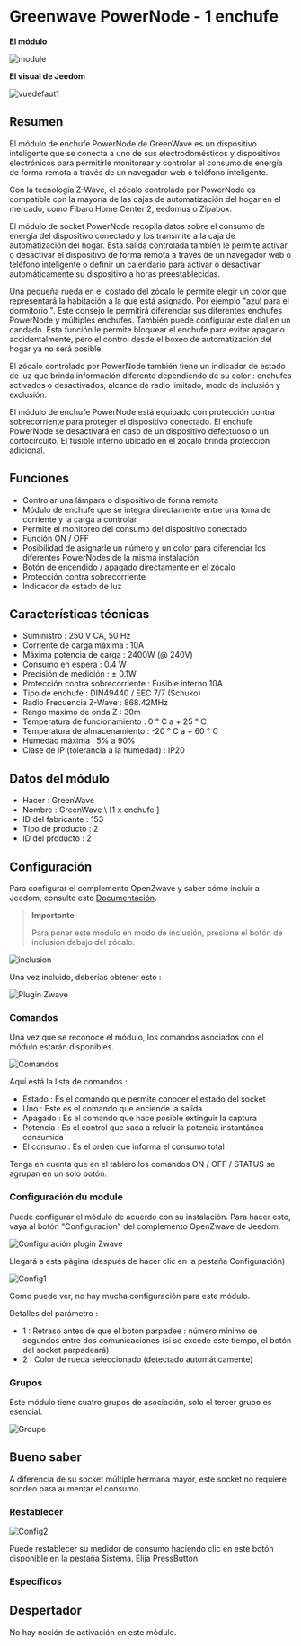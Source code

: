 # Greenwave PowerNode - 1 enchufe

**El módulo**

![module](images/greenwave.Powernode1/module.jpg)

**El visual de Jeedom**

![vuedefaut1](images/greenwave.Powernode1/vuedefaut1.jpg)

## Resumen

El módulo de enchufe PowerNode de GreenWave es un dispositivo inteligente que se conecta a uno de sus electrodomésticos y dispositivos electrónicos para permitirle monitorear y controlar el consumo de energía de forma remota a través de un navegador web o teléfono inteligente.

Con la tecnología Z-Wave, el zócalo controlado por PowerNode es compatible con la mayoría de las cajas de automatización del hogar en el mercado, como Fibaro Home Center 2, eedomus o Zipabox.

El módulo de socket PowerNode recopila datos sobre el consumo de energía del dispositivo conectado y los transmite a la caja de automatización del hogar. Esta salida controlada también le permite activar o desactivar el dispositivo de forma remota a través de un navegador web o teléfono inteligente o definir un calendario para activar o desactivar automáticamente su dispositivo a horas preestablecidas.

Una pequeña rueda en el costado del zócalo le permite elegir un color que representará la habitación a la que está asignado. Por ejemplo "azul para el dormitorio ". Este consejo le permitirá diferenciar sus diferentes enchufes PowerNode y múltiples enchufes. También puede configurar este dial en un candado. Esta función le permite bloquear el enchufe para evitar apagarlo accidentalmente, pero el control desde el boxeo de automatización del hogar ya no será posible.

El zócalo controlado por PowerNode también tiene un indicador de estado de luz que brinda información diferente dependiendo de su color : enchufes activados o desactivados, alcance de radio limitado, modo de inclusión y exclusión.

El módulo de enchufe PowerNode está equipado con protección contra sobrecorriente para proteger el dispositivo conectado. El enchufe PowerNode se desactivará en caso de un dispositivo defectuoso o un cortocircuito. El fusible interno ubicado en el zócalo brinda protección adicional.

## Funciones

-   Controlar una lámpara o dispositivo de forma remota
-   Módulo de enchufe que se integra directamente entre una toma de corriente y la carga a controlar
-   Permite el monitoreo del consumo del dispositivo conectado
-   Función ON / OFF
-   Posibilidad de asignarle un número y un color para diferenciar los diferentes PowerNodes de la misma instalación
-   Botón de encendido / apagado directamente en el zócalo
-   Protección contra sobrecorriente
-   Indicador de estado de luz

## Características técnicas

-   Suministro : 250 V CA, 50 Hz
-   Corriente de carga máxima : 10A
-   Máxima potencia de carga : 2400W (@ 240V)
-   Consumo en espera : 0.4 W
-   Precisión de medición : ± 0.1W
-   Protección contra sobrecorriente : Fusible interno 10A
-   Tipo de enchufe : DIN49440 / EEC 7/7 (Schuko)
-   Radio Frecuencia Z-Wave : 868.42MHz
-   Rango máximo de onda Z : 30m
-   Temperatura de funcionamiento : 0 ° C a + 25 ° C
-   Temperatura de almacenamiento : -20 ° C a + 60 ° C
-   Humedad máxima : 5% a 90%
-   Clase de IP (tolerancia a la humedad) : IP20

## Datos del módulo

-   Hacer : GreenWave
-   Nombre : GreenWave \ [1 x enchufe \]
-   ID del fabricante : 153
-   Tipo de producto : 2
-   ID del producto : 2

## Configuración

Para configurar el complemento OpenZwave y saber cómo incluir a Jeedom, consulte esto [Documentación](https://doc.jeedom.com/es_ES/plugins/automation%20protocol/openzwave/).

> **Importante**
>
> Para poner este módulo en modo de inclusión, presione el botón de inclusión debajo del zócalo.

![inclusion](images/greenwave.Powernode1/inclusion.jpg)

Una vez incluido, deberías obtener esto :

![Plugin Zwave](images/greenwave.Powernode1/information.jpg)

### Comandos

Una vez que se reconoce el módulo, los comandos asociados con el módulo estarán disponibles.

![Comandos](images/greenwave.Powernode1/commandes.jpg)

Aquí está la lista de comandos :

-   Estado : Es el comando que permite conocer el estado del socket
-   Uno : Este es el comando que enciende la salida
-   Apagado : Es el comando que hace posible extinguir la captura
-   Potencia : Es el control que saca a relucir la potencia instantánea consumida
-   El consumo : Es el orden que informa el consumo total

Tenga en cuenta que en el tablero los comandos ON / OFF / STATUS se agrupan en un solo botón.

### Configuración du module

Puede configurar el módulo de acuerdo con su instalación. Para hacer esto, vaya al botón "Configuración" del complemento OpenZwave de Jeedom.

![Configuración plugin Zwave](images/plugin/bouton_configuration.jpg)

Llegará a esta página (después de hacer clic en la pestaña Configuración)

![Config1](images/greenwave.Powernode1/config1.jpg)

Como puede ver, no hay mucha configuración para este módulo.

Detalles del parámetro :

-   1 : Retraso antes de que el botón parpadee : número mínimo de segundos entre dos comunicaciones (si se excede este tiempo, el botón del socket parpadeará)
-   2 : Color de rueda seleccionado (detectado automáticamente)

### Grupos

Este módulo tiene cuatro grupos de asociación, solo el tercer grupo es esencial.

![Groupe](images/greenwave.Powernode1/groupe.jpg)

## Bueno saber

A diferencia de su socket múltiple hermana mayor, este socket no requiere sondeo para aumentar el consumo.

### Restablecer

![Config2](images/greenwave.Powernode1/config2.jpg)

Puede restablecer su medidor de consumo haciendo clic en este botón disponible en la pestaña Sistema. Elija PressButton.

### Específicos

## Despertador

No hay noción de activación en este módulo.
